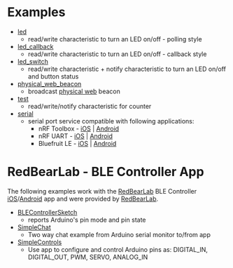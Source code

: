 # Examples

* [led](led)
  * read/write characteristic to turn an LED on/off - polling style
* [led_callback](led_callback)
  * read/write characteristic to turn an LED on/off - callback style
* [led_switch](led_switch)
  * read/write characteristic + notify characteristic to turn an LED on/off and button status
* [physical_web_beacon](physical_web_beacon)
  * broadcast [physical web](http://physical-web.org) beacon
* [test](test)
  * read/write/notify characteristic for counter
* [serial](serial)
  * serial port service compatible with following applications:
    - nRF Toolbox - [iOS](https://itunes.apple.com/us/app/nrf-toolbox/id820906058?mt=8) | [Android](https://play.google.com/store/apps/details?id=no.nordicsemi.android.nrftoolbox)
    - nRF UART - [iOS](https://itunes.apple.com/us/app/nrf-uart/id614594903?mt=8) | [Android](https://play.google.com/store/apps/details?id=com.nordicsemi.nrfUARTv2)
    - Bluefruit LE - [iOS](https://itunes.apple.com/us/app/adafruit-bluefruit-le-connect/id830125974?mt=8) | [Android](https://play.google.com/store/apps/details?id=com.adafruit.bluefruit.le.connect)

# RedBearLab - BLE Controller App

The following examples work with the [RedBearLab](http://redbearlab.com) BLE Controller [iOS](https://itunes.apple.com/us/app/ble-controller/id855062200?mt=8)/[Android](https://play.google.com/store/apps/details?id=com.redbear.redbearbleclient&hl=en) app and were provided by [RedBearLab](http://redbearlab.com).

  * [BLEControllerSketch](RedBearLab/BLEControllerSketch)
    * reports Arduino's pin mode and pin state
  * [SimpleChat](RedBearLab/SimpleChat)
    * Two way chat example from Arduino serial monitor to/from app
  * [SimpleControls](RedBearLab/SimpleControls)
    * Use app to configure and control Arduino pins as: DIGITAL_IN, DIGITAL_OUT, PWM, SERVO, ANALOG_IN
